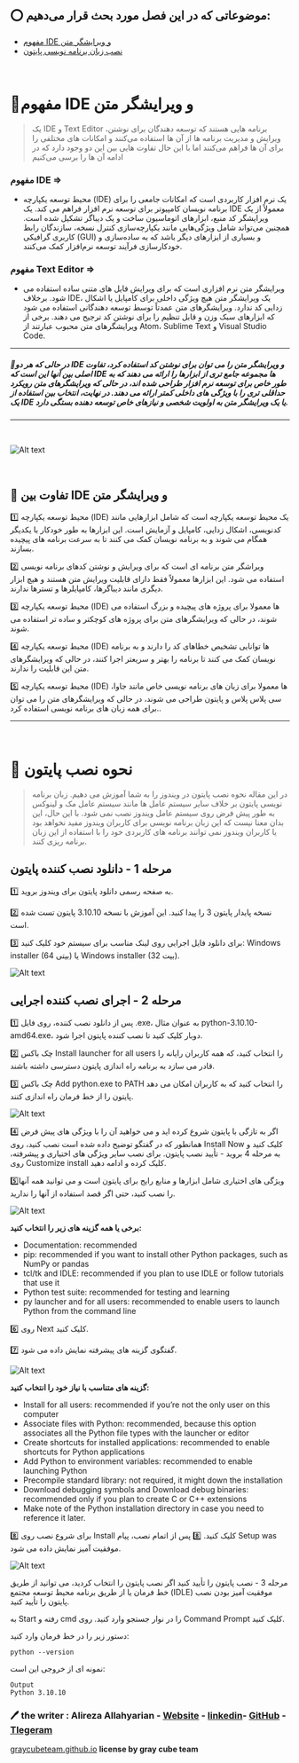 ## ⭕️ موضوعاتی که در این فصل مورد بحث قرار می‌دهیم:

- [مفهوم IDE و ویرایشگر متن](#مفهوم-ide-و-ویرایشگر-متن)
- [نصب زبان برنامه نویسی پایتون](#-نحوه-نصب-پایتون)

</br>


# 💎مفهوم IDE و ویرایشگر متن
> یک IDE و Text Editor برنامه هایی هستند که توسعه دهندگان برای نوشتن، ویرایش و مدیریت برنامه ها از آن ها استفاده می‌کنند و امکانات های مختلفی را برای آن ها فراهم می‌کنند 
اما با این حال تفاوت هایی بین این دو وجود دارد که در ادامه آن ها را برسی می‌کنیم

### **مفهوم IDE** =>
- محیط توسعه یکپارچه (IDE) یک نرم افزار کاربردی است که امکانات جامعی را برای برنامه نویسان کامپیوتر برای توسعه نرم افزار فراهم می کند. یک IDE معمولاً از یک ویرایشگر کد منبع، ابزارهای اتوماسیون ساخت و یک دیباگر تشکیل شده است. همچنین می‌تواند شامل ویژگی‌هایی مانند یکپارچه‌سازی کنترل نسخه، سازندگان رابط کاربری گرافیکی (GUI) و بسیاری از ابزارهای دیگر باشد که به ساده‌سازی و خودکارسازی فرآیند توسعه نرم‌افزار کمک می‌کنند.

### **مفهوم Text Editor** =>
- ویرایشگر متن نرم افزاری است که برای ویرایش فایل های متنی ساده استفاده می شود. برخلاف IDE، یک ویرایشگر متن هیچ ویژگی داخلی برای کامپایل یا اشکال زدایی کد ندارد. ویرایشگرهای متن عمدتاً توسط توسعه دهندگانی استفاده می شود که ابزارهای سبک وزن و قابل تنظیم را برای نوشتن کد ترجیح می دهند. برخی از ویرایشگرهای متن محبوب عبارتند از Atom، Sublime Text و Visual Studio Code.

---
##### 🔹در حالی که هر دو IDE و ویرایشگر متن را می توان برای نوشتن کد استفاده کرد، تفاوت اصلی بین آنها این است که IDE ها مجموعه جامع تری از ابزارها را ارائه می دهند که به طور خاص برای توسعه نرم افزار طراحی شده اند، در حالی که ویرایشگرهای متن رویکرد حداقلی تری را با ویژگی های داخلی کمتر ارائه می دهند. در نهایت، انتخاب بین استفاده از یک IDE یا یک ویرایشگر متن به اولویت شخصی و نیازهای خاص توسعه دهنده بستگی دارد.
---

</br>

![Alt text](../../src/ProgrammingEditors.jpg)

</br>

## 💢 تفاوت بین IDE و ویرایشگر متن

1️⃣ محیط توسعه یکپارچه (IDE) یک محیط توسعه یکپارچه است که شامل ابزارهایی مانند کدنویسی، اشکال زدایی، کامپایل و آزمایش است. این ابزارها به طور خودکار با یکدیگر همگام می شوند و به برنامه نویسان کمک می کنند تا به سرعت برنامه های پیچیده بسازند.

2️⃣ ویراشگر متن برنامه ای است که برای ویرایش و نوشتن کدهای برنامه نویسی استفاده می شود. این ابزارها معمولاً فقط دارای قابلیت ویرایش متن هستند و هیچ ابزار دیگری مانند دیباگرها، کامپایلرها و تسترها ندارند.

3️⃣ محیط توسعه یکپارچه (IDE)  ها معمولا برای پروژه های پیچیده و بزرگ استفاده می شوند، در حالی که ویرایشگرهای متن برای پروژه های کوچکتر و ساده تر استفاده می شوند.

4️⃣ محیط توسعه یکپارچه (IDE) ها توانایی تشخیص خطاهای کد را دارند و به برنامه نویسان کمک می کنند تا برنامه را بهتر و سریعتر اجرا کنند، در حالی که ویرایشگرهای متن این قابلیت را ندارند.

5️⃣ محیط توسعه یکپارچه (IDE) ها معمولا برای زبان های برنامه نویسی خاص مانند جاوا، سی پلاس پلاس و پایتون طراحی می شوند، در حالی که ویرایشگرهای متن را می توان برای همه زبان های برنامه نویسی استفاده کرد..

***

</br>

# 🐍 نحوه نصب پایتون
> در این مقاله نحوه نصب پایتون در ویندوز را به شما آموزش می دهیم. زبان برنامه نویسی پایتون بر خلاف سایر سیستم عامل ها مانند سیستم عامل مک و لینوکس به طور پیش فرض روی سیستم عامل ویندوز نصب نمی شود. با این حال، این بدان معنا نیست که این زبان برنامه نویسی برای کاربران ویندوز مفید نخواهد بود یا کاربران ویندوز نمی توانند برنامه های کاربردی خود را با استفاده از این زبان برنامه ریزی کنند.

## مرحله 1 - دانلود نصب کننده پایتون
1️⃣ به صفحه رسمی دانلود پایتون برای ویندوز بروید.

2️⃣ نسخه پایدار پایتون 3 را پیدا کنید. این آموزش با نسخه 3.10.10 پایتون تست شده است.

3️⃣ برای دانلود فایل اجرایی روی لینک مناسب برای سیستم خود کلیک کنید: Windows installer (64 بیتی) یا Windows installer (32 بیت).

![Alt text](../../src/1.png)

## مرحله 2 - اجرای نصب کننده اجرایی
1️⃣ پس از دانلود نصب کننده، روی فایل .exe، به عنوان مثال python-3.10.10-amd64.exe، دوبار کلیک کنید تا نصب کننده پایتون اجرا شود.

2️⃣ چک باکس Install launcher for all users را انتخاب کنید، که همه کاربران رایانه را قادر می سازد به برنامه راه اندازی پایتون دسترسی داشته باشند.

3️⃣ چک باکس Add python.exe to PATH را انتخاب کنید که به کاربران امکان می دهد پایتون را از خط فرمان راه اندازی کنند.

![Alt text](../../src/2.png)

4️⃣ اگر به تازگی با پایتون شروع کرده اید و می خواهید آن را با ویژگی های پیش فرض همانطور که در گفتگو توضیح داده شده است نصب کنید، روی Install Now کلیک کنید و به مرحله 4 بروید - تأیید نصب پایتون. برای نصب سایر ویژگی های اختیاری و پیشرفته، روی Customize install کلیک کرده و ادامه دهید.

5️⃣ویژگی های اختیاری شامل ابزارها و منابع رایج برای پایتون است و می توانید همه آنها را نصب کنید، حتی اگر قصد استفاده از آنها را ندارید.

![Alt text](../../src/3.png)

**برخی یا همه گزینه های زیر را انتخاب کنید:**

- Documentation: recommended
- pip: recommended if you want to install other Python packages, such as NumPy or pandas
- tcl/tk and IDLE: recommended if you plan to use IDLE or follow tutorials that use it
- Python test suite: recommended for testing and learning
- py launcher and for all users: recommended to enable users to launch Python from the command line

6️⃣ روی Next کلیک کنید.

7️⃣ گفتگوی گزینه های پیشرفته نمایش داده می شود.

![Alt text](../../src/4.png)

**گزینه های متناسب با نیاز خود را انتخاب کنید:**

- Install for all users: recommended if you’re not the only user on this computer
- Associate files with Python: recommended, because this option associates all the Python file types with the launcher or editor
- Create shortcuts for installed applications: recommended to enable shortcuts for Python applications
- Add Python to environment variables: recommended to enable launching Python
- Precompile standard library: not required, it might down the installation
- Download debugging symbols and Download debug binaries: recommended only if you plan to create C or C++ extensions
- Make note of the Python installation directory in case you need to reference it later.

8️⃣ برای شروع نصب روی Install کلیک کنید.
8️⃣ پس از اتمام نصب، پیام Setup was موفقیت آمیز نمایش داده می شود.

![Alt text](../../src/5.png)

مرحله 3 - نصب پایتون را تأیید کنید
اگر نصب پایتون را انتخاب کردید، می توانید از طریق خط فرمان یا از طریق برنامه محیط توسعه مجتمع (IDLE) موفقیت آمیز بودن نصب پایتون را تأیید کنید.

به Start رفته و cmd را در نوار جستجو وارد کنید. روی Command Prompt کلیک کنید.

دستور زیر را در خط فرمان وارد کنید:
```
python --version
```
نمونه ای از خروجی این است:
```
Output
Python 3.10.10
```

### 🖊 the writer : Alireza Allahyarian - [Website](http://microhex.info/) - [linkedin](https://www.linkedin.com/in/alireza-allahyarian-658658258/)- [GitHub](https://github.com/graymicro) - [Tlegeram](https://t.me/graycubeteam) 
[graycubeteam.github.io](graycubeteam.github.io)
**license by gray cube team**
